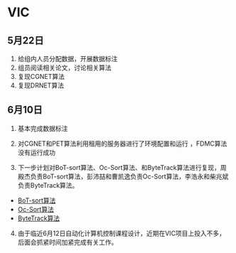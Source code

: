 # VIC
## 5月22日

 1. 给组内人员分配数据，开展数据标注
 2. 组员阅读相关论文，讨论相关算法
 3. 复现CGNET算法
 4. 复现DRNET算法

## 6月10日

 1. 基本完成数据标注
 
 2. 对CGNET和PET算法利用租用的服务器进行了环境配置和运行 ，FDMC算法没有运行成功
 
 3.  下一步计划对BoT-sort算法、Oc-Sort算法、和ByteTrack算法进行复现，周殿杰负责BoT-sort算法，彭沛喆和曹凯逸负责Oc-Sort算法，李浩永和柴兆斌负责ByteTrack算法。
- [BoT-sort算法](https://github.com/NirAharon/BoT-SORT)
- [Oc-Sort算法](https://github.com/noahcao/OC_SORT)
- [ByteTrack算法](https://github.com/FoundationVision/ByteTrack)
4. 由于临近6月12日自动化计算机控制课程设计，近期在VIC项目上投入不多，后面会抓紧时间加紧完成有关工作。
